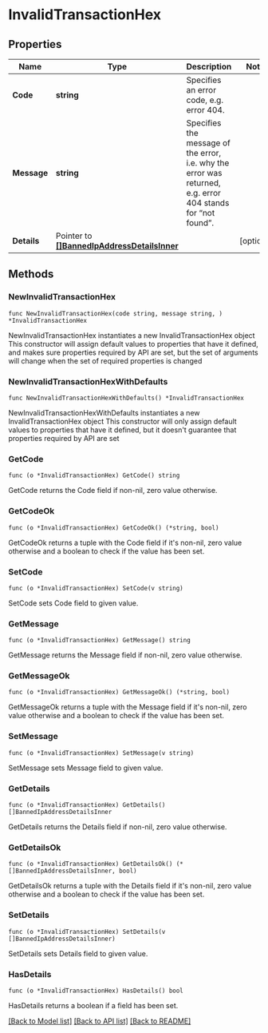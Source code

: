 # InvalidTransactionHex

## Properties

Name | Type | Description | Notes
------------ | ------------- | ------------- | -------------
**Code** | **string** | Specifies an error code, e.g. error 404. | 
**Message** | **string** | Specifies the message of the error, i.e. why the error was returned, e.g. error 404 stands for “not found”. | 
**Details** | Pointer to [**[]BannedIpAddressDetailsInner**](BannedIpAddressDetailsInner.md) |  | [optional] 

## Methods

### NewInvalidTransactionHex

`func NewInvalidTransactionHex(code string, message string, ) *InvalidTransactionHex`

NewInvalidTransactionHex instantiates a new InvalidTransactionHex object
This constructor will assign default values to properties that have it defined,
and makes sure properties required by API are set, but the set of arguments
will change when the set of required properties is changed

### NewInvalidTransactionHexWithDefaults

`func NewInvalidTransactionHexWithDefaults() *InvalidTransactionHex`

NewInvalidTransactionHexWithDefaults instantiates a new InvalidTransactionHex object
This constructor will only assign default values to properties that have it defined,
but it doesn't guarantee that properties required by API are set

### GetCode

`func (o *InvalidTransactionHex) GetCode() string`

GetCode returns the Code field if non-nil, zero value otherwise.

### GetCodeOk

`func (o *InvalidTransactionHex) GetCodeOk() (*string, bool)`

GetCodeOk returns a tuple with the Code field if it's non-nil, zero value otherwise
and a boolean to check if the value has been set.

### SetCode

`func (o *InvalidTransactionHex) SetCode(v string)`

SetCode sets Code field to given value.


### GetMessage

`func (o *InvalidTransactionHex) GetMessage() string`

GetMessage returns the Message field if non-nil, zero value otherwise.

### GetMessageOk

`func (o *InvalidTransactionHex) GetMessageOk() (*string, bool)`

GetMessageOk returns a tuple with the Message field if it's non-nil, zero value otherwise
and a boolean to check if the value has been set.

### SetMessage

`func (o *InvalidTransactionHex) SetMessage(v string)`

SetMessage sets Message field to given value.


### GetDetails

`func (o *InvalidTransactionHex) GetDetails() []BannedIpAddressDetailsInner`

GetDetails returns the Details field if non-nil, zero value otherwise.

### GetDetailsOk

`func (o *InvalidTransactionHex) GetDetailsOk() (*[]BannedIpAddressDetailsInner, bool)`

GetDetailsOk returns a tuple with the Details field if it's non-nil, zero value otherwise
and a boolean to check if the value has been set.

### SetDetails

`func (o *InvalidTransactionHex) SetDetails(v []BannedIpAddressDetailsInner)`

SetDetails sets Details field to given value.

### HasDetails

`func (o *InvalidTransactionHex) HasDetails() bool`

HasDetails returns a boolean if a field has been set.


[[Back to Model list]](../README.md#documentation-for-models) [[Back to API list]](../README.md#documentation-for-api-endpoints) [[Back to README]](../README.md)


